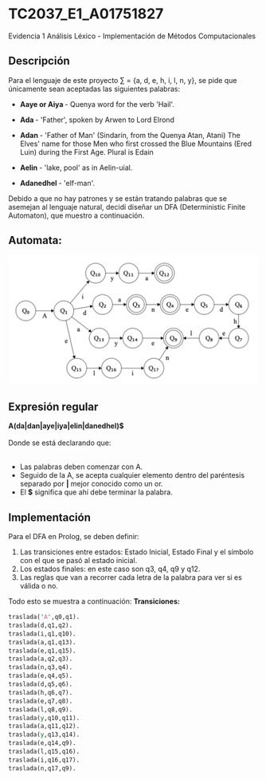 # TC2037_E1_A01751827
Evidencia 1 Análisis Léxico - Implementación de Métodos Computacionales
<h2>Descripción</h2>
Para el lenguaje de este proyecto ∑ = {a, d, e, h, i, l, n, y}, se pide que únicamente sean aceptadas las siguientes palabras:

- <strong> Aaye or Aiya  </strong> - Quenya word for the verb 'Hail'.

- <strong> Ada </strong> - 'Father', spoken by Arwen to Lord Elrond

- <strong> Adan </strong> - 'Father of Man' (Sindarin, from the Quenya Atan, Atani) The Elves' name for those Men who first crossed the Blue Mountains (Ered Luin) during the First Age. Plural is Edain

- <strong> Aelin </strong> - 'lake, pool' as in Aelin-uial.

- <strong> Adanedhel </strong> - 'elf-man'.


Debido a que no hay patrones y se están tratando palabras que se asemejan al lenguaje natural, decidí diseñar un DFA (Deterministic Finite Automaton), que muestro a continuación. 

<h2>Automata:</h2>
<img src="https://github.com/XimePerezEscalante/TC2037_E1_A01751827/blob/main/Automata_A01751827.png?raw=true" alt="automata">

<h2>Expresión regular</h2>
<strong> A(da|dan|aye|iya|elin|danedhel)$ </strong>
<br>
<br>
Donde se está declarando que:
<br>
<br>
<ul>
  <li>Las palabras deben comenzar con A.</li>
  <li>Seguido de la A, se acepta cualquier elemento dentro del paréntesis separado por <strong>|</strong> mejor conocido como un or.</li>
  <li>El <strong>$</strong> significa que ahí debe terminar la palabra.</li>
</ul>
<h2>Implementación</h2>
Para el DFA en Prolog, se deben definir:
<ol>
  <li>
    Las transiciones entre estados: Estado Inicial, Estado Final y el símbolo con el que se pasó al estado inicial.
  </li>
  <li>
    Los estados finales: en este caso son q3, q4, q9 y q12.
  </li>
  <li>
    Las reglas que van a recorrer cada letra de la palabra para ver si es válida o no.
  </li>
</ol>

Todo esto se muestra a continuación:
<strong> Transiciones: </strong>
```pl
traslada('A',q0,q1).
traslada(d,q1,q2).
traslada(i,q1,q10).
traslada(a,q1,q13).
traslada(e,q1,q15).
traslada(a,q2,q3).
traslada(n,q3,q4).
traslada(e,q4,q5).
traslada(d,q5,q6).
traslada(h,q6,q7).
traslada(e,q7,q8).
traslada(l,q8,q9).
traslada(y,q10,q11).
traslada(a,q11,q12).
traslada(y,q13,q14).
traslada(e,q14,q9).
traslada(l,q15,q16).
traslada(i,q16,q17).
traslada(n,q17,q9).
```

